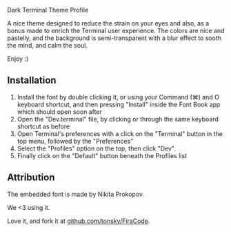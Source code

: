 Dark Terminal Theme Profile

A nice theme designed to reduce the strain on your eyes and also, as a bonus made to enrich the Terminal user experience.
The colors are nice and pastelly, and the background is semi-transparent with a blur effect to sooth the mind, and calm the soul.

Enjoy :)


## Installation

1. Install the font by double clicking it, or using your Command (⌘) and O keyboard shortcut, and then pressing "Install" inside the Font Book app which should open soon after
2. Open the "Dev.terminal" file, by clicking or through the same keyboard shortcut as before
3. Open Terminal's preferences with a click on the "Terminal" button in the top menu, followed by the "Preferences"
4. Select the "Profiles" option on the top, then click "Dev".
5. Finally click on the "Default" button beneath the Profiles list

## Attribution

The embedded font is made by Nikita Prokopov.

We <3 using it.

Love it, and fork it at [github.com/tonsky/FiraCode](https://github.com/tonsky/FiraCode).
